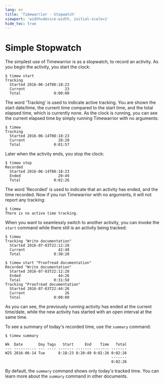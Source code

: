 ```yaml
---
lang: en
title: 'Timewarrior - Stopwatch'
viewport: 'width=device-width, initial-scale=1'
hide_toc: true
---
```


# Simple Stopwatch

The simplest use of Timewarrior is as a stopwatch, to record an activity.
As you begin the activity, you start the clock:

```console
$ timew start
Tracking
  Started 2016-06-14T08:18:23
  Current                  23
  Total               0:00:00
```

The word 'Tracking' is used to indicate active tracking.
You are shown the start date/time, the current time compared to the start time, and the total elapsed time, which is currently none.
As the clock is running, you can see the current elapsed time by simply running Timewarrior with no arguments:

```console
$ timew
Tracking
  Started 2016-06-14T08:18:23
  Current               20:20
  Total               0:01:57
```

Later when the activity ends, you stop the clock:

```console
$ timew stop
Recorded
  Started 2016-06-14T08:18:23
  Ended                 20:49
  Total               0:02:26
```

The word 'Recorded' is used to indicate that an activity has ended, and the time recorded.
Now if you run Timewarrior with no arguments, it will not report any tracking:

```console
$ timew
There is no active time tracking.
```

When you want to seamlessly switch to another activity, you can invoke the `start` command while there still is an activity being tracked:

```console
$ timew
Tracking "Write documentation"
  Started 2016-07-03T22:12:28
  Current               42:48
  Total               0:30:20

$ timew start "Proofread documentation"
Recorded "Write documentation"
  Started 2016-07-03T22:12:28
  Ended                 44:26
  Total               0:31:58
Tracking "Proofread documentation"
  Started 2016-07-03T22:44:26
  Current                  26
  Total               0:00:00
```

As you can see, the previously running activity has ended at the current time/date, while the new activity has started with an open interval at the same time.

To see a summary of today's recorded time, use the `summary` command:

```console
$ timew summary

Wk  Date       Day Tags   Start     End    Time   Total
--- ---------- --- ---- ------- ------- ------- -------
W25 2016-06-14 Tue      8:18:23 8:20:49 0:02:26 0:02:26
                                                -------
                                                0:02:26
```

By default, the `summary` command shows only today's tracked time.
You can learn more about the `ѕummary` command in other documents.
